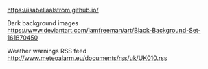 https://isabellaalstrom.github.io/




Dark background images
https://www.deviantart.com/iamfreeman/art/Black-Background-Set-161870450

Weather warnings RSS feed
http://www.meteoalarm.eu/documents/rss/uk/UK010.rss

